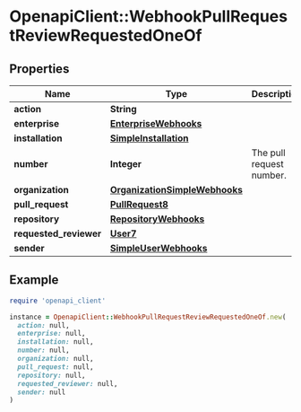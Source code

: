 # OpenapiClient::WebhookPullRequestReviewRequestedOneOf

## Properties

| Name | Type | Description | Notes |
| ---- | ---- | ----------- | ----- |
| **action** | **String** |  |  |
| **enterprise** | [**EnterpriseWebhooks**](EnterpriseWebhooks.md) |  | [optional] |
| **installation** | [**SimpleInstallation**](SimpleInstallation.md) |  | [optional] |
| **number** | **Integer** | The pull request number. |  |
| **organization** | [**OrganizationSimpleWebhooks**](OrganizationSimpleWebhooks.md) |  | [optional] |
| **pull_request** | [**PullRequest8**](PullRequest8.md) |  |  |
| **repository** | [**RepositoryWebhooks**](RepositoryWebhooks.md) |  |  |
| **requested_reviewer** | [**User7**](User7.md) |  |  |
| **sender** | [**SimpleUserWebhooks**](SimpleUserWebhooks.md) |  |  |

## Example

```ruby
require 'openapi_client'

instance = OpenapiClient::WebhookPullRequestReviewRequestedOneOf.new(
  action: null,
  enterprise: null,
  installation: null,
  number: null,
  organization: null,
  pull_request: null,
  repository: null,
  requested_reviewer: null,
  sender: null
)
```

